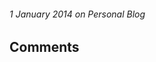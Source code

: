 ###### 1 January 2014 on Personal Blog

## Comments

<div id="disqus_thread">
</div>
<script type="text/javascript">
  var disqus_shortname = 'markconstable-com';
  // var disqus_identifier = 'unique_dynamic_id_1234';
  var disqus_url = 'http://markconstable.com/';
  (function() {
    var dsq = document.createElement('script'); dsq.type = 'text/javascript'; dsq.async = true;
    dsq.src = 'http://' + disqus_shortname + '.disqus.com/embed.js';
    (document.getElementsByTagName('head')[0] || document.getElementsByTagName('body')[0]).appendChild(dsq);
  })();
</script>
